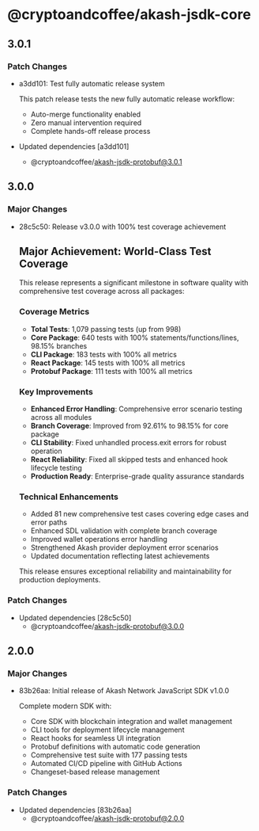 # @cryptoandcoffee/akash-jsdk-core

## 3.0.1

### Patch Changes

- a3dd101: Test fully automatic release system

  This patch release tests the new fully automatic release workflow:

  - Auto-merge functionality enabled
  - Zero manual intervention required
  - Complete hands-off release process

- Updated dependencies [a3dd101]
  - @cryptoandcoffee/akash-jsdk-protobuf@3.0.1

## 3.0.0

### Major Changes

- 28c5c50: Release v3.0.0 with 100% test coverage achievement

  ## Major Achievement: World-Class Test Coverage

  This release represents a significant milestone in software quality with comprehensive test coverage across all packages:

  ### Coverage Metrics

  - **Total Tests**: 1,079 passing tests (up from 998)
  - **Core Package**: 640 tests with 100% statements/functions/lines, 98.15% branches
  - **CLI Package**: 183 tests with 100% all metrics
  - **React Package**: 145 tests with 100% all metrics
  - **Protobuf Package**: 111 tests with 100% all metrics

  ### Key Improvements

  - **Enhanced Error Handling**: Comprehensive error scenario testing across all modules
  - **Branch Coverage**: Improved from 92.61% to 98.15% for core package
  - **CLI Stability**: Fixed unhandled process.exit errors for robust operation
  - **React Reliability**: Fixed all skipped tests and enhanced hook lifecycle testing
  - **Production Ready**: Enterprise-grade quality assurance standards

  ### Technical Enhancements

  - Added 81 new comprehensive test cases covering edge cases and error paths
  - Enhanced SDL validation with complete branch coverage
  - Improved wallet operations error handling
  - Strengthened Akash provider deployment error scenarios
  - Updated documentation reflecting latest achievements

  This release ensures exceptional reliability and maintainability for production deployments.

### Patch Changes

- Updated dependencies [28c5c50]
  - @cryptoandcoffee/akash-jsdk-protobuf@3.0.0

## 2.0.0

### Major Changes

- 83b26aa: Initial release of Akash Network JavaScript SDK v1.0.0

  Complete modern SDK with:

  - Core SDK with blockchain integration and wallet management
  - CLI tools for deployment lifecycle management
  - React hooks for seamless UI integration
  - Protobuf definitions with automatic code generation
  - Comprehensive test suite with 177 passing tests
  - Automated CI/CD pipeline with GitHub Actions
  - Changeset-based release management

### Patch Changes

- Updated dependencies [83b26aa]
  - @cryptoandcoffee/akash-jsdk-protobuf@2.0.0
